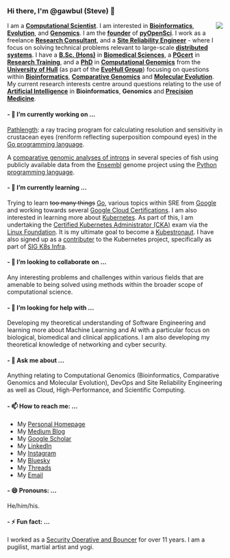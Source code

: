 ### Hi there, I'm @gawbul (Steve) 👋

<img align="right" src="https://github-readme-stats.vercel.app/api?username=gawbul&show_icons=true&icon_color=0366d6&text_color=24292e&bg_color=ffffff&hide_title=true" />

I am a **[Computational Scientist](https://en.wikipedia.org/wiki/Computational_scientist)**. I am interested in **[Bioinformatics](https://en.wikipedia.org/wiki/Bioinformatics)**, **[Evolution](https://en.wikipedia.org/wiki/Evolution)**, and **[Genomics](https://en.wikipedia.org/wiki/Genomics)**. I am the **[founder](https://en.wiktionary.org/wiki/founder#Noun)** of **[pyOpenSci](https://github.com/orgs/pyopensci)**. I work as a freelance **[Research Consultant](https://www.linkedin.com/company/stephenpmoss)**, and a **[Site Reliability Engineer](https://en.wikipedia.org/wiki/Site_reliability_engineering)** - where I focus on solving technical problems relevant to large-scale **[distributed systems](https://en.wikipedia.org/wiki/Distributed_computing)**. I have a **[B.Sc. (Hons)](https://en.wikipedia.org/wiki/Bachelor_of_Science)** in **[Biomedical Sciences](https://en.wikipedia.org/wiki/Biomedical_sciences)**, a **[PGcert](https://en.wikipedia.org/wiki/Postgraduate_certificate)** in **[Research Training](https://www.hull.ac.uk/study/postgraduate/research/postgraduate-training-scheme)**, and a **[PhD](https://en.wikipedia.org/wiki/Doctor_of_Philosophy)** in **[Computational Genomics](https://en.wikipedia.org/wiki/Computational_genomics)** from the **[University of Hull](https://www.hull.ac.uk)** (as part of the **[EvoHull Group](https://twitter.com/evohull)**) focusing on questions within **[Bioinformatics](https://en.wikipedia.org/wiki/Bioinformatics)**, **[Comparative Genomics](https://en.wikipedia.org/wiki/Comparative_genomics)** and **[Molecular Evolution](https://en.wikipedia.org/wiki/Molecular_evolution)**. My current research interests centre around questions relating to the use of **[Artificial Intelligence](https://en.wikipedia.org/wiki/Artificial_intelligence)** in **Bioinformatics**, **Genomics** and **[Precision Medicine](https://en.wikipedia.org/wiki/Precision_medicine)**.

#### - 🔭 I’m currently working on ...

[Pathlength](https://github.com/gawbul/pathlength): a ray tracing program for calculating resolution and sensitivity in crustacean eyes (reniform reflecting superposition compound eyes) in the [Go programming language](https://go.dev).

A [comparative genomic analyses of introns](https://github.com/gawbul/fish_introns) in several species of fish using publicly available data from the [Ensembl](https://www.ensembl.org) genome project using the [Python programming language](https://www.python.org).

#### - 🌱 I’m currently learning ...

Trying to learn ~~too many things~~ [Go](https://golang.org), various topics within SRE from [Google](https://sre.google) and working towards several [Google Cloud Certifications](https://cloud.google.com/learn/certification). I am also interested in learning more about [Kubernetes](https://kubernetes.io). As part of this, I am undertaking the [Certified Kubernetes Administrator (CKA)](https://www.cncf.io/certification/cka/) exam via the [Linux Foundation](https://www.linuxfoundation.org). It is my ultimate goal to become a [Kubestronaut](https://www.cncf.io/training/kubestronaut/). I have also signed up as a [contributer](https://www.kubernetes.dev) to the Kubernetes project, specifically as part of [SIG K8s Infra](https://github.com/kubernetes/community/tree/master/sig-k8s-infra).

#### - 👯 I’m looking to collaborate on ...

Any interesting problems and challenges within various fields that are amenable to being solved using methods within the broader scope of computational science.

#### - 🤔 I’m looking for help with ...

Developing my theoretical understanding of Software Engineering and learning more about Machine Learning and AI with a particular focus on biological, biomedical and clinical applications. I am also developing my theoretical knowledge of networking and cyber security.

#### - 💬 Ask me about ...

Anything relating to Computational Genomics (Bioinformatics, Comparative Genomics and Molecular Evolution), DevOps and Site Reliability Engineering as well as Cloud, High-Performance, and Scientific Computing.

#### - 📫 How to reach me: ...

- My [Personal Homepage](https://www.gawbul.io)
- My [Medium Blog](https://gawbul.medium.com)
- My [Google Scholar](https://scholar.google.co.uk/citations?hl=en&user=KD8T2ZwAAAAJ)
- My [LinkedIn](https://www.linkedin.com/in/stephenpmoss/)
- My [Instagram](https://www.instagram.com/gawbul)
- My [Bluesky](https://bsky.app/profile/gawbul.io)
- My [Threads](https://www.threads.net/@gawbul)
- My <a href="&#109;&#097;&#105;&#108;&#116;&#111;:&#103;&#097;&#119;&#098;&#117;&#108;&#064;&#103;&#109;&#097;&#105;&#108;&#046;&#099;&#111;&#109;">Email</a>

#### - 😄 Pronouns: ...

He/him/his.

#### - ⚡ Fun fact: ...

I worked as a [Security Operative and Bouncer](https://professionalsecurityuk.com) for over 11 years. I am a pugilist, martial artist and yogi.
